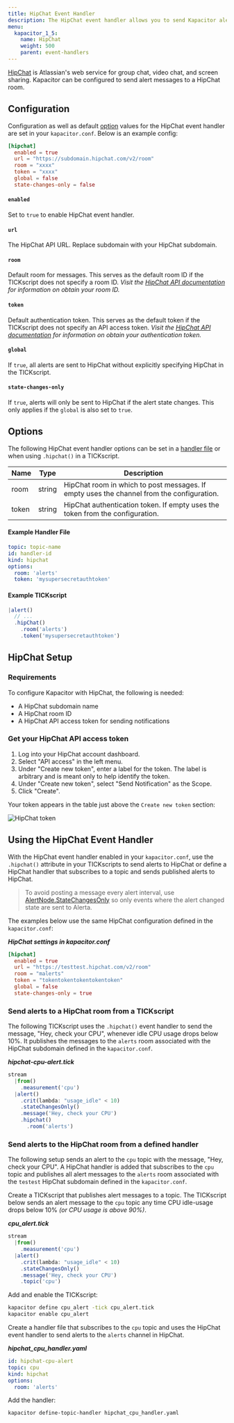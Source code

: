 ```yaml
---
title: HipChat Event Handler
description: The HipChat event handler allows you to send Kapacitor alerts to HipChat. This doc includes configuration options and usage examples.
menu:
  kapacitor_1_5:
    name: HipChat
    weight: 500
    parent: event-handlers
---
```


[HipChat](https://www.hipchat.com/) is Atlassian's web service for group chat,
video chat, and screen sharing.
Kapacitor can be configured to send alert messages to a HipChat room.

## Configuration
Configuration as well as default [option](#options) values for the HipChat event
handler are set in your `kapacitor.conf`.
Below is an example config:

```toml
[hipchat]
  enabled = true
  url = "https://subdomain.hipchat.com/v2/room"
  room = "xxxx"
  token = "xxxx"
  global = false
  state-changes-only = false
```

#### `enabled`
Set to `true` to enable HipChat event handler.

#### `url`
The HipChat API URL. Replace subdomain with your HipChat subdomain.

#### `room`
Default room for messages.
This serves as the default room ID if the TICKscript does not specify a room ID.
_Visit the [HipChat API documentation](https://www.hipchat.com/docs/apiv2) for
information on obtain your room ID._

#### `token`
Default authentication token.
This serves as the default token if the TICKscript does not specify an API
access token.
_Visit the [HipChat API documentation](https://www.hipchat.com/docs/apiv2) for
information on obtain your authentication token._

#### `global`
If `true`, all alerts are sent to HipChat without explicitly specifying HipChat
in the TICKscript.

#### `state-changes-only`
If `true`, alerts will only be sent to HipChat if the alert state changes.
This only applies if the `global` is also set to `true`.

## Options
The following HipChat event handler options can be set in a
[handler file](/kapacitor/v1.5/event_handlers/#handler-file) or when using
`.hipchat()` in a TICKscript.

| Name  | Type   | Description                                                                               |
| ----  | ----   | -----------                                                                               |
| room  | string | HipChat room in which to post messages. If empty uses the channel from the configuration. |
| token | string | HipChat authentication token. If empty uses the token from the configuration.             |

#### Example Handler File
```yaml
topic: topic-name
id: handler-id
kind: hipchat
options:
  room: 'alerts'
  token: 'mysupersecretauthtoken'
```

#### Example TICKscript
```js
|alert()
  // ...
  .hipChat()
    .room('alerts')
    .token('mysupersecretauthtoken')
```


## HipChat Setup

### Requirements

To configure Kapacitor with HipChat, the following is needed:

* A HipChat subdomain name
* A HipChat room ID
* A HipChat API access token for sending notifications

### Get your HipChat API access token

1. Log into your HipChat account dashboard.
2. Select "API access" in the left menu.
3. Under "Create new token", enter a label for the token.
   The label is arbitrary and is meant only to help identify the token.
4. Under "Create new token", select "Send Notification" as the Scope.
5. Click "Create".

Your token appears in the table just above the `Create new token` section:

![HipChat token](/img/kapacitor/hipchat-token.png)


##  Using the HipChat Event Handler
With the HipChat event handler enabled in your `kapacitor.conf`, use the
`.hipchat()` attribute in your TICKscripts to send alerts to HipChat or define a
HipChat handler that subscribes to a topic and sends published alerts to HipChat.

> To avoid posting a message every alert interval, use
> [AlertNode.StateChangesOnly](/kapacitor/v1.5/nodes/alert_node/#statechangesonly)
> so only events where the alert changed state are sent to Alerta.

The examples below use the same HipChat configuration defined in the `kapacitor.conf`:

_**HipChat settings in kapacitor.conf**_  
```toml
[hipchat]
  enabled = true
  url = "https://testtest.hipchat.com/v2/room"
  room = "malerts"
  token = "tokentokentokentokentoken"
  global = false
  state-changes-only = true
```

### Send alerts to a HipChat room from a TICKscript

The following TICKscript uses the `.hipchat()` event handler to send the message,
"Hey, check your CPU", whenever idle CPU usage drops below 10%.
It publishes the messages to the `alerts` room associated with the HipChat
subdomain defined in the `kapacitor.conf`.

_**hipchat-cpu-alert.tick**_  
```js
stream
  |from()
    .measurement('cpu')
  |alert()
    .crit(lambda: "usage_idle" < 10)
    .stateChangesOnly()
    .message('Hey, check your CPU')
    .hipchat()
      .room('alerts')
```

### Send alerts to the HipChat room from a defined handler

The following setup sends an alert to the `cpu` topic with the message, "Hey,
check your CPU".
A HipChat handler is added that subscribes to the `cpu` topic and publishes all
alert messages to the `alerts` room associated with the `testest` HipChat
subdomain defined in the `kapacitor.conf`.

Create a TICKscript that publishes alert messages to a topic.
The TICKscript below sends an alert message to the `cpu` topic any time CPU
idle-usage drops below 10% _(or CPU usage is above 90%)_.

_**cpu\_alert.tick**_
```js
stream
  |from()
    .measurement('cpu')
  |alert()
    .crit(lambda: "usage_idle" < 10)
    .stateChangesOnly()
    .message('Hey, check your CPU')
    .topic('cpu')
```

Add and enable the TICKscript:

```bash
kapacitor define cpu_alert -tick cpu_alert.tick
kapacitor enable cpu_alert
```

Create a handler file that subscribes to the `cpu` topic and uses the HipChat
event handler to send alerts to the `alerts` channel in HipChat.

_**hipchat\_cpu\_handler.yaml**_
```yaml
id: hipchat-cpu-alert
topic: cpu
kind: hipchat
options:
  room: 'alerts'
```

Add the handler:

```bash
kapacitor define-topic-handler hipchat_cpu_handler.yaml
```
